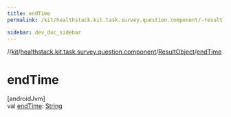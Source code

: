 ```yaml
---
title: endTime
permalink: /kit/healthstack.kit.task.survey.question.component/-result-object/end-time.html

sidebar: dev_doc_sidebar
---
```

//[kit](../../../kit.html)/[healthstack.kit.task.survey.question.component](../index.html)/[ResultObject](index.html)/[endTime](end-time.html)



# endTime



[androidJvm]\
val [endTime](end-time.html): [String](https://kotlinlang.org/api/latest/jvm/stdlib/kotlin/-string/index.html)





